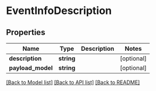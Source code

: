 # EventInfoDescription

## Properties
Name | Type | Description | Notes
------------ | ------------- | ------------- | -------------
**description** | **string** |  | [optional] 
**payload_model** | **string** |  | [optional] 

[[Back to Model list]](../README.md#documentation-for-models) [[Back to API list]](../README.md#documentation-for-api-endpoints) [[Back to README]](../README.md)

